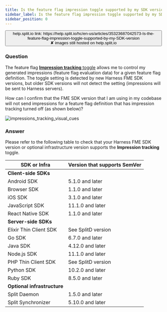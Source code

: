 ```yaml
---
title: Is the feature flag impression toggle supported by my SDK version?
sidebar_label: Is the feature flag impression toggle supported by my SDK version?
sidebar_position: 0
---
```


<p>
  <button style={{borderRadius:'8px', border:'1px', fontFamily:'Courier New', fontWeight:'800', textAlign:'left'}}> help.split.io link: https://help.split.io/hc/en-us/articles/35323687042573-Is-the-feature-flag-impression-toggle-supported-by-my-SDK-version <br /> ✘ images still hosted on help.split.io </button>
</p>

### Question

The feature flag [**Impression tracking** toggle](https://help.split.io/hc/en-us/articles/360020585192-Impressions#toggle-impression-tracking-on-or-off) allows me to control my generated impressions (feature flag evaluation data) for a given feature flag definition. The toggle setting is detected by new Harness FME SDK versions, but older SDK versions will not detect the setting (impressions will be sent to Harness servers).

How can I confirm that the FME SDK version that I am using in my codebase will not send impressions for a feature flag definition that has impression tracking turned off (as shown below)?

<p>
  <img src="https://help.split.io/hc/article_attachments/35322655221389" alt="impressions_tracking_visual_cues" />
</p>

###  Answer

Please refer to the following table to check that your Harness FME SDK version or optional infrastructure version supports the **Impression tracking** toggle.

| **SDK or Infra** | **Version that supports SemVer** |
| --- | --- |
| **Client-side SDKs** | |
| Android SDK | 5.1.0 and later |
| Browser SDK | 1.1.0 and later |
| iOS SDK | 3.1.0 and later |
| JavaScript SDK | 11.1.0 and later |
| React Native SDK | 1.1.0 and later |
| **Server-side SDKs** | |
| Elixir Thin Client SDK | See SplitD version |
| Go SDK | 6.7.0 and later |
| Java SDK | 4.12.0 and later |
| Node.js SDK | 11.1.0 and later |
| PHP Thin Client SDK | See SplitD version |
| Python SDK | 10.2.0 and later |
| Ruby SDK | 8.5.0 and later |
| **Optional infrastructure** | |
| Split Daemon | 1.5.0 and later |
| Split Synchronizer | 5.10.0 and later |